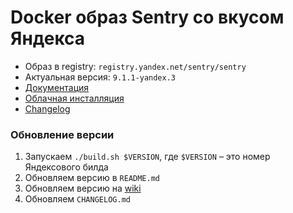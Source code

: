 Docker образ Sentry со вкусом Яндекса
=====================================

* Образ в registry: `registry.yandex.net/sentry/sentry`
* Актуальная версия: `9.1.1-yandex.3`
* [Документация](https://wiki.yandex-team.ru/q/sentry/)
* [Облачная инсталляция](https://wiki.yandex-team.ru/sentry/)
* [Changelog](https://github.yandex-team.ru/sentry/sentry/blob/master/CHANGELOG.md)

### Обновление версии

1. Запускаем `./build.sh $VERSION`, где `$VERSION` – это номер Яндексового билда
2. Обновляем версию в `README.md`
3. Обновляем версию на [wiki](https://wiki.yandex-team.ru/q/sentry/)
4. Обновляем `CHANGELOG.md`
